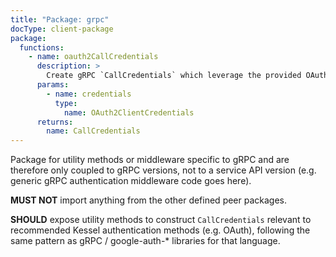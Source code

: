 ```yaml
---
title: "Package: grpc"
docType: client-package
package:
  functions:
    - name: oauth2CallCredentials
      description: >
        Create gRPC `CallCredentials` which leverage the provided OAuth2 Client Credentials flow, for use inside gRPC channel construction. See: https://grpc.io/docs/guides/auth/#credential-types
      params:
        - name: credentials
          type:
            name: OAuth2ClientCredentials
      returns:
        name: CallCredentials
---
```


Package for utility methods or middleware specific to gRPC and are therefore only coupled to gRPC versions, not to a service API version (e.g. generic gRPC authentication middleware code goes here).

**MUST NOT** import anything from the other defined peer packages.

**SHOULD** expose utility methods to construct `CallCredentials` relevant to recommended Kessel authentication methods (e.g. OAuth), following the same pattern as gRPC / google-auth-\* libraries for that language.
